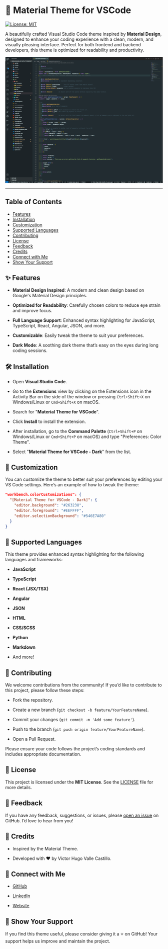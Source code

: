 # 🌟 Material Theme for VSCode

[![License: MIT](https://img.shields.io/badge/License-MIT-green.svg)](https://opensource.org/licenses/MIT)

A beautifully crafted Visual Studio Code theme inspired by **Material Design**, designed to enhance your coding experience with a clean, modern, and visually pleasing interface. Perfect for both frontend and backend developers, this theme is optimized for readability and productivity.

![Theme Preview](./images/dark.png?text=Theme+Preview)

---

## Table of Contents

- [Features](#✨-features)
- [Installation](#🛠-installation)
- [Customization](#🎨-customization)
- [Supported Languages](#🌈-supported-languages)
- [Contributing](#🚀-contributing)
- [License](#📜-license)
- [Feedback](#💬-feedback)
- [Credits](#🙏-credits)
- [Connect with Me](#🔗-connect-with-me)
- [Show Your Support](#🌟-show-your-support)

## ✨ Features

- **Material Design Inspired**: A modern and clean design based on Google's Material Design principles.

- **Optimized for Readability**: Carefully chosen colors to reduce eye strain and improve focus.

- **Full Language Support**: Enhanced syntax highlighting for JavaScript, TypeScript, React, Angular, JSON, and more.

- **Customizable**: Easily tweak the theme to suit your preferences.

- **Dark Mode**: A soothing dark theme that’s easy on the eyes during long coding sessions.

## 🛠 Installation

- Open **Visual Studio Code**.

- Go to the **Extensions** view by clicking on the Extensions icon in the Activity Bar on the side of the window or pressing `Ctrl+Shift+X` on Windows/Linux or `Cmd+Shift+X` on macOS.

- Search for "**Material Theme for VSCode**".

- Click **Install** to install the extension.

- After installation, go to the **Command Palette** (`Ctrl+Shift+P` on Windows/Linux or `Cmd+Shift+P` on macOS) and type "Preferences: Color Theme".

- Select "**Material Theme for VSCode - Dark**" from the list.

## 🎨 Customization

You can customize the theme to better suit your preferences by editing your VS Code settings. Here’s an example of how to tweak the theme:

```json
"workbench.colorCustomizations": {
  "[Material Theme for VSCode - Dark]": {
    "editor.background": "#263238",
    "editor.foreground": "#EEFFFF",
    "editor.selectionBackground": "#546E7A80"
  }
}
```

## 🌈 Supported Languages

This theme provides enhanced syntax highlighting for the following languages and frameworks:

- **JavaScript**

- **TypeScript**

- **React (JSX/TSX)**

- **Angular**

- **JSON**

- **HTML**

- **CSS/SCSS**

- **Python**

- **Markdown**

- And more!

## 🚀 Contributing

We welcome contributions from the community! If you’d like to contribute to this project, please follow these steps:

- Fork the repository.

- Create a new branch (`git checkout -b feature/YourFeatureName`).

- Commit your changes (`git commit -m 'Add some feature'`).

- Push to the branch (`git push origin feature/YourFeatureName`).

- Open a Pull Request.

Please ensure your code follows the project’s coding standards and includes appropriate documentation.

## 📜 License

This project is licensed under the **MIT License**. See the [LICENSE](./LICENSE) file for more details.

## 💬 Feedback

If you have any feedback, suggestions, or issues, please [open an issue](https://github.com/vihuvac/material-theme-for-vscode/issues) on GitHub. I’d love to hear from you!

## 🙏 Credits

- Inspired by the Material Theme.

- Developed with ❤️ by Víctor Hugo Valle Castillo.

## 🔗 Connect with Me

- [GitHub](https://github.com/vihuvac)

- [LinkedIn](https://www.linkedin.com/in/vihuvac/)

- [Website](https://vihuvac.com/)

## 🌟 Show Your Support

If you find this theme useful, please consider giving it a ⭐️ on GitHub! Your support helps us improve and maintain the project.
